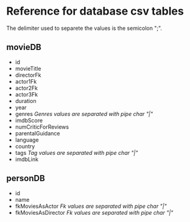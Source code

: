 # Reference for database csv tables

The delimiter used to separete the values is the semicolon ";".

## movieDB

* id
* movieTitle
* directorFk
* actor1Fk
* actor2Fk
* actor3Fk
* duration
* year
* genres              *Genres values are separated with pipe char "|"*
* imdbScore
* numCriticForReviews
* parentalGuidance
* language
* country
* tags                *Tag values are separated with pipe char "|"*
* imdbLink

## personDB

* id
* name
* fkMoviesAsActor     *Fk values are separated with pipe char "|"*
* fkMoviesAsDirector  *Fk values are separated with pipe char "|"*

